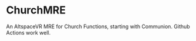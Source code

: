 # ChurchMRE
An AltspaceVR MRE for Church Functions, starting with Communion.
Github Actions work well.
